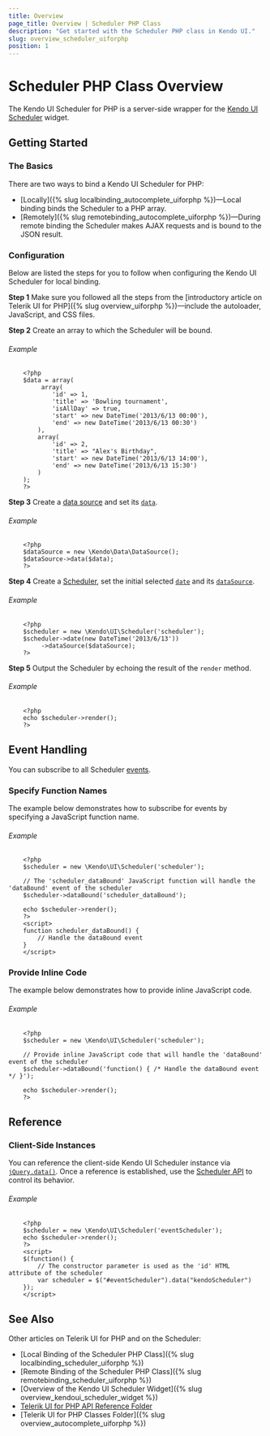 ```yaml
---
title: Overview
page_title: Overview | Scheduler PHP Class
description: "Get started with the Scheduler PHP class in Kendo UI."
slug: overview_scheduler_uiforphp
position: 1
---
```


# Scheduler PHP Class Overview

The Kendo UI Scheduler for PHP is a server-side wrapper for the [Kendo UI Scheduler](/api/javascript/ui/scheduler) widget.

## Getting Started

### The Basics

There are two ways to bind a Kendo UI Scheduler for PHP:

* [Locally]({% slug localbinding_autocomplete_uiforphp %})&mdash;Local binding binds the Scheduler to a PHP array.
* [Remotely]({% slug remotebinding_autocomplete_uiforphp %})&mdash;During remote binding the Scheduler makes AJAX requests and is bound to the JSON result.

### Configuration

Below are listed the steps for you to follow when configuring the Kendo UI Scheduler for local binding.

**Step 1** Make sure you followed all the steps from the [introductory article on Telerik UI for PHP]({% slug overview_uiforphp %})&mdash;include the autoloader, JavaScript, and CSS files.

**Step 2** Create an array to which the Scheduler will be bound.

###### Example

        <?php
        $data = array(
             array(
                'id' => 1,
                'title' => 'Bowling tournament',
                'isAllDay' => true,
                'start' => new DateTime('2013/6/13 00:00'),
                'end' => new DateTime('2013/6/13 00:30')
            ),
            array(
                'id' => 2,
                'title' => "Alex's Birthday",
                'start' => new DateTime('2013/6/13 14:00'),
                'end' => new DateTime('2013/6/13 15:30')
            )
        );
        ?>

**Step 3** Create a [data source](/api/php/Kendo/Data/DataSource) and set its [`data`](/api/php/Kendo/Data/DataSource#data).

###### Example

        <?php
        $dataSource = new \Kendo\Data\DataSource();
        $dataSource->data($data);
        ?>

**Step 4** Create a [Scheduler](/api/php/Kendo/UI/Scheduler), set the initial selected [`date`](/api/php/Kendo/UI/Scheduler#date) and its [`dataSource`](/api/php/Kendo/UI/Scheduler#datasource).

###### Example

        <?php
        $scheduler = new \Kendo\UI\Scheduler('scheduler');
        $scheduler->date(new DateTime('2013/6/13'))
             ->dataSource($dataSource);
        ?>

**Step 5** Output the Scheduler by echoing the result of the `render` method.

###### Example

        <?php
        echo $scheduler->render();
        ?>

## Event Handling

You can subscribe to all Scheduler [events](/api/javascript/ui/scheduler#events).

### Specify Function Names

The example below demonstrates how to subscribe for events by specifying a JavaScript function name.

###### Example

        <?php
        $scheduler = new \Kendo\UI\Scheduler('scheduler');

        // The 'scheduler_dataBound' JavaScript function will handle the 'dataBound' event of the scheduler
        $scheduler->dataBound('scheduler_dataBound');

        echo $scheduler->render();
        ?>
        <script>
        function scheduler_dataBound() {
            // Handle the dataBound event
        }
        </script>

### Provide Inline Code

The example below demonstrates how to provide inline JavaScript code.

###### Example

        <?php
        $scheduler = new \Kendo\UI\Scheduler('scheduler');

        // Provide inline JavaScript code that will handle the 'dataBound' event of the scheduler
        $scheduler->dataBound('function() { /* Handle the dataBound event */ }');

        echo $scheduler->render();
        ?>

<!--*-->
## Reference

### Client-Side Instances

You can reference the client-side Kendo UI Scheduler instance via [`jQuery.data()`](http://api.jquery.com/jQuery.data/). Once a reference is established, use the [Scheduler API](/api/javascript/ui/scheduler#methods) to control its behavior.

###### Example

        <?php
        $scheduler = new \Kendo\UI\Scheduler('eventScheduler');
        echo $scheduler->render();
        ?>
        <script>
        $(function() {
            // The constructor parameter is used as the 'id' HTML attribute of the scheduler
            var scheduler = $("#eventScheduler").data("kendoScheduler")
        });
        </script>

## See Also

Other articles on Telerik UI for PHP and on the Scheduler:

* [Local Binding of the Scheduler PHP Class]({% slug localbinding_scheduler_uiforphp %})
* [Remote Binding of the Scheduler PHP Class]({% slug remotebinding_scheduler_uiforphp %})
* [Overview of the Kendo UI Scheduler Widget]({% slug overview_kendoui_scheduler_widget %})
* [Telerik UI for PHP API Reference Folder](/api/php/Kendo/UI/AutoComplete)
* [Telerik UI for PHP Classes Folder]({% slug overview_autocomplete_uiforphp %})

